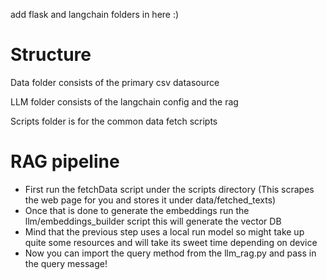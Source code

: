 add flask and langchain folders in here :)

# Structure

Data folder consists of the primary csv datasource

LLM folder consists of the langchain config and the rag

Scripts folder is for the common data fetch scripts

# RAG pipeline

- First run the fetchData script under the scripts directory (This scrapes the web page for you and stores it under data/fetched_texts)
- Once that is done to generate the embeddings run the llm/embeddings_builder script this will generate the vector DB
- Mind that the previous step uses a local run model so might take up quite some resources and will take its sweet time depending on device
- Now you can import the query method from the llm_rag.py and pass in the query message!
